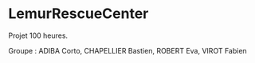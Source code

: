 # LemurRescueCenter
Projet 100 heures.

Groupe : ADIBA Corto, CHAPELLIER Bastien, ROBERT Eva, VIROT Fabien
